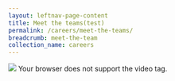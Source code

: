 ```yaml
---
layout: leftnav-page-content
title: Meet the teams(test)
permalink: /careers/meet-the-teams/
breadcrumb: meet-the-team
collection_name: careers
---
```


<div class="col is-12">
	<div class="hero" style="width: 90%;height: 16%;">
		<img src="./images/hero-banner.jpg/>
	</div>
 
  <video controls>
  <source src="video/careers/test.mp4" type="video/mp4">
  Your browser does not support the video tag.
  </video>
</div>
